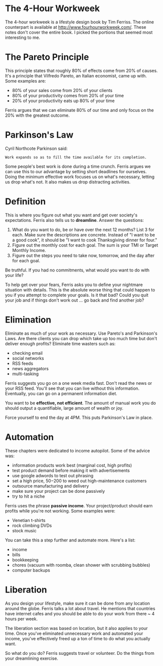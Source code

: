 The 4-Hour Workweek
===================

The 4-hour workweek is a lifestyle design book by Tim Ferriss.  The online
counterpart is available at <http://www.fourhourworkweek.com/>.  These notes
don't cover the entire book. I picked the portions that seemed most interesting
to me.

The Pareto Principle
====================

This principle states that roughly 80% of effects come from 20% of causes.  It's
a principle that Vilfredo Pareto, an Italian economist, came up with.  Some
examples are:

* 80% of your sales come from 20% of your clients
* 80% of your productivity comes from 20% of your time
* 20% of your productivity eats up 80% of your time

Ferris argues that we can eliminate 80% of our time and only focus on the 20%
with the greatest outcome.

Parkinson's Law
===============

Cyril Northcote Parkinson said:

    Work expands so as to fill the time available for its completion.

Some people's best work is done during a time crunch.  Ferris argues we can
use this to our advantage by setting short deadlines for ourselves.  Doing the
minimum effective work focuses us on what's necessary, letting us drop what's
not.  It also makes us drop distracting activities.

Definition
==========

This is where you figure out what you want and get over society's expectations.
Ferris also tells us to **dreamline**.  Answer the questions: 

1. What do you want to do, be or have over the next 12 months?  List 3 for each.
   Make sure the descriptions are concrete.  Instead of "I want to be a good
   cook", it should be "I want to cook Thanksgiving dinner for four."
2. Figure out the monthly cost for each goal.  The sum is your TMI or Target
   Monthly Income.
3. Figure out the steps you need to take now, tomorrow, and the day after for
   each goal.

Be truthful.  If you had no commitments, what would you want to do with your
life?

To help get over your fears, Ferris asks you to define your nightmare situation
with details.  This is the absolute worse thing that could happen to you if you
attempt to complete your goals.  Is it that bad?  Could you quit your job and
if things don't work out ... go back and find another job?

Elimination
===========

Eliminate as much of your work as necessary.  Use Pareto's and Parkinson's Laws.
Are there clients you can drop which take up too much time but don't deliver
enough profits?  Eliminate time wasters such as:

* checking email
* social networks
* RSS feeds
* news aggregators
* multi-tasking

Ferris suggests you go on a one week media fast.  Don't read the news or your
RSS feed.  You'll see that you can live without this information.  Eventually,
you can go on a permanent information diet.

You want to be **effective, not efficient**.  The amount of manual work you do
should output a quantifiable, large amount of wealth or joy.

Force yourself to end the day at 4PM.  This puts Parkinson's Law in place.

Automation
==========

These chapters were dedicated to income autopilot.  Some of the advice was:

* information products work best (marginal cost, high profits)
* test product demand before making it with advertisements
* use google adwords to test out phrasing
* set a high price, $50-$200 to weed out high-maintenance customers
* outsource manufacturing and delivery
* make sure your project can be done passively
* try to hit a niche

Ferris uses the phrase **passive income**.  Your project/product should earn
profits while you're not working.  Some examples were:

* Venetian t-shirts
* rock climbing DVDs
* stock music

You can take this a step further and automate more.  Here's a list:

* income
* bills
* bookkeeping
* chores (vacuum with roomba, clean shower with scrubbing bubbles)
* computer backups

Liberation
==========

As you design your lifestyle, make sure it can be done from any location around
the globe.  Ferris talks a lot about travel.  He mentions that countries have
internet cafes and you should be able to do your work from there ~ 4 hours per
week.

The liberation section was based on location, but it also applies to your time.
Once you've eliminated unnecessary work and automated your income, you've
effectively freed up a ton of time to do what you actually want.

So what do you do?  Ferris suggests travel or volunteer.  Do the things from
your dreamlining exercise.
